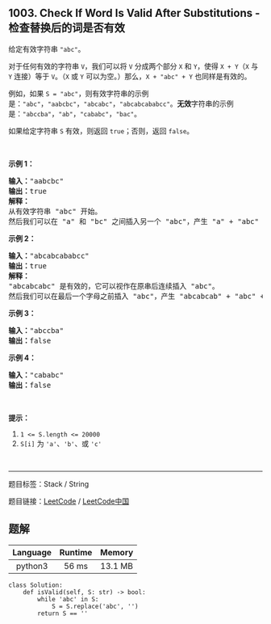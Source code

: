 ## 1003. Check If Word Is Valid After Substitutions - 检查替换后的词是否有效

<!--If you want to use the English description, use `question.content` instead-->

<p>给定有效字符串&nbsp;<code>&quot;abc&quot;</code>。</p>

<p>对于任何有效的字符串 <code>V</code>，我们可以将 <code>V</code> 分成两个部分 <code>X</code> 和 <code>Y</code>，使得 <code>X + Y</code>（<code>X</code> 与 <code>Y</code> 连接）等于 <code>V</code>。（<code>X</code>&nbsp;或 <code>Y</code> 可以为空。）那么，<code>X + &quot;abc&quot; + Y</code> 也同样是有效的。</p>

<p>例如，如果 <code>S = &quot;abc&quot;</code>，则有效字符串的示例是：<code>&quot;abc&quot;</code>，<code>&quot;aabcbc&quot;</code>，<code>&quot;abcabc&quot;</code>，<code>&quot;abcabcababcc&quot;</code>。<strong>无效</strong>字符串的示例是：<code>&quot;abccba&quot;</code>，<code>&quot;ab&quot;</code>，<code>&quot;cababc&quot;</code>，<code>&quot;bac&quot;</code>。</p>

<p>如果给定字符串 <code>S</code> 有效，则返回 <code>true</code>；否则，返回 <code>false</code>。</p>

<p>&nbsp;</p>

<p><strong>示例 1：</strong></p>

<pre><strong>输入：</strong>&quot;aabcbc&quot;
<strong>输出：</strong>true
<strong>解释：</strong>
从有效字符串 &quot;abc&quot; 开始。
然后我们可以在 &quot;a&quot; 和 &quot;bc&quot; 之间插入另一个 &quot;abc&quot;，产生 &quot;a&quot; + &quot;abc&quot; + &quot;bc&quot;，即 &quot;aabcbc&quot;。
</pre>

<p><strong>示例 2：</strong></p>

<pre><strong>输入：</strong>&quot;abcabcababcc&quot;
<strong>输出：</strong>true
<strong>解释：</strong>
&quot;abcabcabc&quot; 是有效的，它可以视作在原串后连续插入 &quot;abc&quot;。
然后我们可以在最后一个字母之前插入 &quot;abc&quot;，产生 &quot;abcabcab&quot; + &quot;abc&quot; + &quot;c&quot;，即 &quot;abcabcababcc&quot;。
</pre>

<p><strong>示例 3：</strong></p>

<pre><strong>输入：</strong>&quot;abccba&quot;
<strong>输出：</strong>false
</pre>

<p><strong>示例 4：</strong></p>

<pre><strong>输入：</strong>&quot;cababc&quot;
<strong>输出：</strong>false</pre>

<p>&nbsp;</p>

<p><strong>提示：</strong></p>

<ol>
	<li><code>1 &lt;= S.length &lt;= 20000</code></li>
	<li><code>S[i]</code> 为&nbsp;<code>&#39;a&#39;</code>、<code>&#39;b&#39;</code>、或&nbsp;<code>&#39;c&#39;</code></li>
</ol>

<p>&nbsp;</p>



-----

题目标签：Stack / String

题目链接：[LeetCode](https://leetcode.com/problems/check-if-word-is-valid-after-substitutions/description/)  /  [LeetCode中国](https://leetcode-cn.com/problems/check-if-word-is-valid-after-substitutions/description/)

## 题解



| Language | Runtime | Memory |
|:---:|:---:|:---:|
| python3  | 56  ms | 13.1 MB |

```python3
class Solution:
    def isValid(self, S: str) -> bool:
        while 'abc' in S:
            S = S.replace('abc', '')
        return S == ''
```
